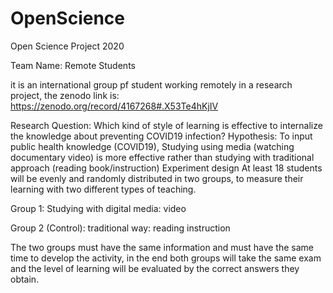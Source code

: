 # OpenScience
Open Science Project 2020 

Team Name: Remote Students

it is an international group pf student working remotely in a research project, the zenodo link is: https://zenodo.org/record/4167268#.X53Te4hKjIV

Research Question:
Which kind of style of learning is effective to internalize the knowledge about preventing COVID19 infection?
Hypothesis:
To input public health knowledge (COVID19), Studying using media (watching documentary video) is more effective rather than studying with traditional approach (reading book/instruction)
Experiment design
At least 18 students will be evenly and randomly distributed in two groups, to measure their learning with two different types of teaching.

Group 1: Studying with digital media: video

Group 2 (Control): traditional way: reading instruction

The two groups must have the same information and must have the same time to develop the activity, in the end both groups will take the same exam and the level of learning will be evaluated by the correct answers they obtain.
